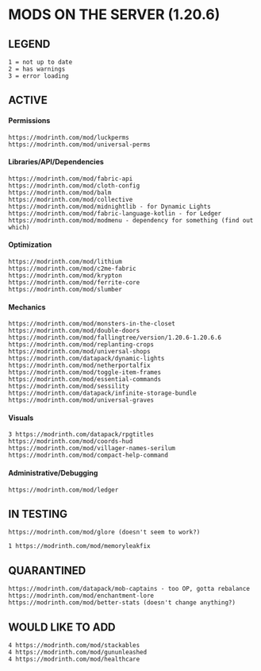 # MODS ON THE SERVER (1.20.6)
## LEGEND
    1 = not up to date
    2 = has warnings
    3 = error loading

## ACTIVE

#### Permissions
    https://modrinth.com/mod/luckperms
    https://modrinth.com/mod/universal-perms


#### Libraries/API/Dependencies
    https://modrinth.com/mod/fabric-api
    https://modrinth.com/mod/cloth-config
    https://modrinth.com/mod/balm
    https://modrinth.com/mod/collective
    https://modrinth.com/mod/midnightlib - for Dynamic Lights
    https://modrinth.com/mod/fabric-language-kotlin - for Ledger
    https://modrinth.com/mod/modmenu - dependency for something (find out which)


#### Optimization
    https://modrinth.com/mod/lithium
    https://modrinth.com/mod/c2me-fabric
    https://modrinth.com/mod/krypton
    https://modrinth.com/mod/ferrite-core
    https://modrinth.com/mod/slumber


#### Mechanics
    https://modrinth.com/mod/monsters-in-the-closet
    https://modrinth.com/mod/double-doors
    https://modrinth.com/mod/fallingtree/version/1.20.6-1.20.6.6
    https://modrinth.com/mod/replanting-crops
    https://modrinth.com/mod/universal-shops
    https://modrinth.com/datapack/dynamic-lights
    https://modrinth.com/mod/netherportalfix
    https://modrinth.com/mod/toggle-item-frames
    https://modrinth.com/mod/essential-commands
    https://modrinth.com/mod/sessility
    https://modrinth.com/datapack/infinite-storage-bundle
    https://modrinth.com/mod/universal-graves

#### Visuals
    3 https://modrinth.com/datapack/rpgtitles
    https://modrinth.com/mod/coords-hud
    https://modrinth.com/mod/villager-names-serilum
    https://modrinth.com/mod/compact-help-command

#### Administrative/Debugging
    https://modrinth.com/mod/ledger


## IN TESTING
    https://modrinth.com/mod/glore (doesn't seem to work?)

    1 https://modrinth.com/mod/memoryleakfix


## QUARANTINED
    https://modrinth.com/datapack/mob-captains - too OP, gotta rebalance
    https://modrinth.com/mod/enchantment-lore
    https://modrinth.com/mod/better-stats (doesn't change anything?)


## WOULD LIKE TO ADD
    4 https://modrinth.com/mod/stackables
    4 https://modrinth.com/mod/gununleashed
    4 https://modrinth.com/mod/healthcare
